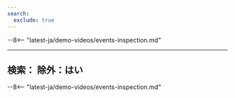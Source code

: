 ```yaml
---
search:
  exclude: true
---
```


--8<-- "latest-ja/demo-videos/events-inspection.md"

---
検索：
  除外：はい
---

--8<-- "latest-ja/demo-videos/events-inspection.md"